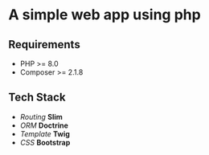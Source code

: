 # A simple web app using php

## Requirements

- PHP >= 8.0
- Composer >= 2.1.8

## Tech Stack

- _Routing_ **Slim**
- _ORM_ **Doctrine**
- _Template_ **Twig**
- _CSS_ **Bootstrap**
